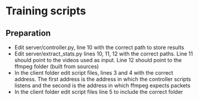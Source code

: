 # Training scripts

## Preparation
* Edit server/controller.py, line 10 with the correct path to store results
* Edit server/extract_stats.py lines 10, 11, 12 with the correct paths. Line 11 should point
to the videos used as input. Line 12 should point to the ffmpeg folder (built from sources)
* In the client folder edit script files, lines 3 and 4 with the correct address. The
first address is the address in which the controller scripts listens and the second is
the address in which ffmpeg expects packets
* In the client folder edit script files line 5 to include the correct folder
